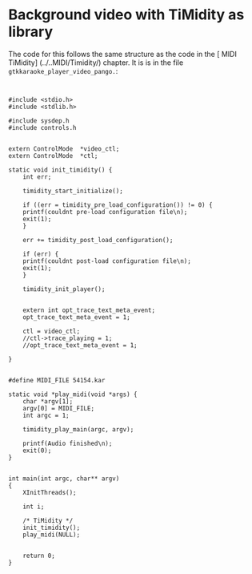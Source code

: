 #  Background video with TiMidity as library 

The code for this follows the same structure as the code
      in the
 [ MIDI TiMidity] (../..MIDI/Timidity/)
chapter. It is is in the file
 `gtkkaraoke_player_video_pango.`:
```sh_cpp


#include <stdio.h>
#include <stdlib.h>

#include sysdep.h
#include controls.h


extern ControlMode  *video_ctl;
extern ControlMode  *ctl;

static void init_timidity() {
    int err;

    timidity_start_initialize();

    if ((err = timidity_pre_load_configuration()) != 0) {
	printf(couldnt pre-load configuration file\n);
	exit(1);
    }

    err += timidity_post_load_configuration();

    if (err) {
	printf(couldnt post-load configuration file\n);
	exit(1);
    }

    timidity_init_player();

    
    extern int opt_trace_text_meta_event;
    opt_trace_text_meta_event = 1;

    ctl = video_ctl;
    //ctl->trace_playing = 1;
    //opt_trace_text_meta_event = 1;
    
}


#define MIDI_FILE 54154.kar

static void *play_midi(void *args) {
    char *argv[1];
    argv[0] = MIDI_FILE;
    int argc = 1;

    timidity_play_main(argc, argv);

    printf(Audio finished\n);
    exit(0);
}


int main(int argc, char** argv)
{
    XInitThreads();

    int i;

    /* TiMidity */
    init_timidity();
    play_midi(NULL);


    return 0;
}


      
```


